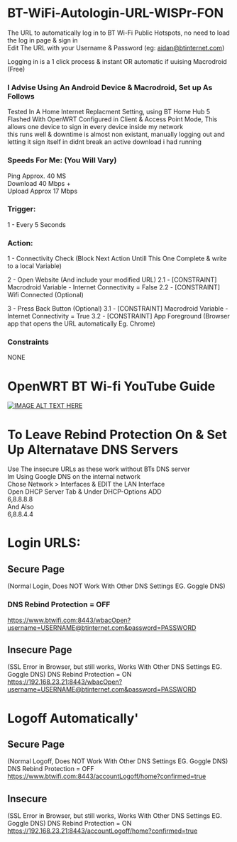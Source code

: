 # BT-WiFi-Autologin-URL-WISPr-FON
The URL to automatically log in to BT Wi-Fi Public Hotspots, no need to load the log in page & sign in<br/> 
Edit The URL with your Username &amp; Password (eg: aidan@btinternet.com)

Logging in is a 1 click process & instant OR automatic if uuising Macrodroid (Free)

### I Advise Using An Android Device & Macrodroid, Set up As Follows

Tested In A Home Internet Replacment Setting, using BT Home Hub 5 Flashed With OpenWRT 
Configured in Client & Access Point Mode, This allows one device to sign in every device inside my network<br/>
this runs well & downtime is almost non existant, manually logging out and letting it sign itself in 
didnt break an active download i had running

### Speeds For Me: (You Will Vary)
Ping Approx. 40 MS<br/>
Download 40 Mbps +<br/>
Upload Approx 17 Mbps

### Trigger: 
1 - Every 5 Seconds

### Action:
1 - Connectivity Check (Block Next Action Untill This One Complete & write to a local Variable)

2 - Open Website (And include your modified URL)
2.1 - [CONSTRAINT] Macrodroid Variable - Internet Connectivity = False
2.2 - [CONSTRAINT] Wifi Connected (Optional)

3 - Press Back Button (Optional)
3.1 - [CONSTRAINT] Macrodroid Variable - Internet Connectivity = True
3.2 - [CONSTRAINT] App Foreground (Browser app that opens the URL automatically Eg. Chrome)

### Constraints

NONE

# OpenWRT BT Wi-fi YouTube Guide
[![IMAGE ALT TEXT HERE](https://img.youtube.com/vi/z7pTcrwUQkU/0.jpg)](https://www.youtube.com/watch?v=z7pTcrwUQkU)

# To Leave Rebind Protection On & Set Up Alternatave DNS Servers
Use The insecure URLs as these work without BTs DNS server<br/>
Im Using Google DNS on the internal network<br/>
Chose Network > Interfaces & EDIT the LAN Interface<br/>
Open DHCP Server Tab & Under DHCP-Options ADD<br/>
6,8.8.8.8<br/>
And Also<br/>
6,8.8.4.4<br/>

# Login URLS:

## Secure Page<br/>
(Normal Login, Does NOT Work With Other DNS Settings EG. Goggle DNS)<br/>
### DNS Rebind Protection = OFF
https://www.btwifi.com:8443/wbacOpen?username=USERNAME@btinternet.com&password=PASSWORD

## Insecure Page<br/>
(SSL Error in Browser, but still works, Works With Other DNS Settings EG. Goggle DNS) DNS Rebind Protection = ON<br/>
https://192.168.23.21:8443/wbacOpen?username=USERNAME@btinternet.com&password=PASSWORD

# Logoff Automatically'

## Secure Page <br/>
(Normal Logoff, Does NOT Work With Other DNS Settings EG. Goggle DNS) DNS Rebind Protection = OFF
https://www.btwifi.com:8443/accountLogoff/home?confirmed=true

## Insecure <br/>
(SSL Error in Browser, but still works, Works With Other DNS Settings EG. Goggle DNS) DNS Rebind Protection = ON
https://192.168.23.21:8443/accountLogoff/home?confirmed=true
